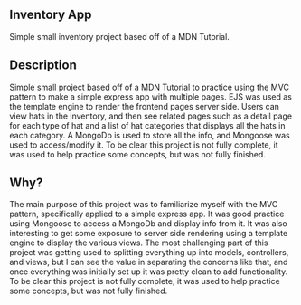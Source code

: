 ## Inventory App
Simple small inventory project based off of a MDN Tutorial.

## Description
Simple small project based off of a MDN Tutorial to practice using the MVC pattern to make a simple express app with multiple pages. EJS was used as the template engine to render the frontend pages server side. Users can view hats in the inventory, and then see related pages such as a detail page for each type of hat and a list of hat categories that displays all the hats in each category. A MongoDb is used to store all the info, and Mongoose was used to access/modify it. To be clear this project is not fully complete, it was used to help practice some concepts, but was not fully finished.

## Why?
The main purpose of this project was to familiarize myself with the MVC pattern, specifically applied to a simple express app. It was good practice using Mongoose to access a MongoDb and display info from it. It was also interesting to get some exposure to server side rendering using a template engine to display the various views. The most challenging part of this project was getting used to splitting everything up into models, controllers, and views, but I can see the value in separating the concerns like that, and once everything was initially set up it was pretty clean to add functionality. To be clear this project is not fully complete, it was used to help practice some concepts, but was not fully finished.